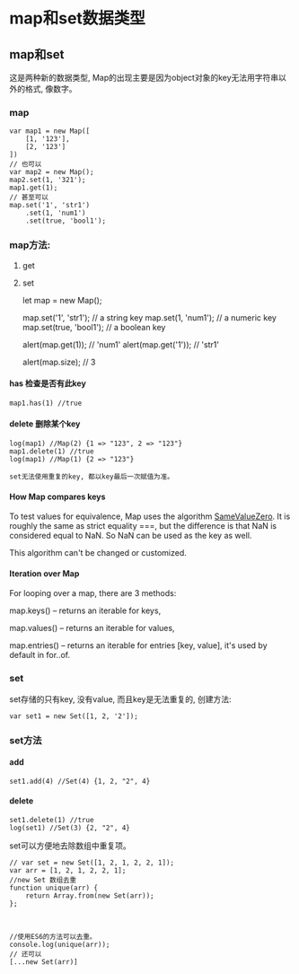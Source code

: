 # map和set数据类型

## map和set

这是两种新的数据类型, Map的出现主要是因为object对象的key无法用字符串以外的格式, 像数字。 

### map

    var map1 = new Map([
        [1, '123'], 
        [2, '123']
    ])
    // 也可以
    var map2 = new Map(); 
    map2.set(1, '321'); 
    map1.get(1); 
    // 甚至可以
    map.set('1', 'str1')
        .set(1, 'num1')
        .set(true, 'bool1'); 

### map方法:

1. get 
2. set

    let map = new Map(); 

    map.set('1', 'str1'); // a string key
    map.set(1, 'num1'); // a numeric key
    map.set(true, 'bool1'); // a boolean key

    alert(map.get(1)); // 'num1'
    alert(map.get('1')); // 'str1'

    alert(map.size); // 3

#### has 检查是否有此key

    map1.has(1) //true

#### delete 删除某个key

    log(map1) //Map(2) {1 => "123", 2 => "123"}
    map1.delete(1) //true
    log(map1) //Map(1) {2 => "123"}

 `set无法使用重复的key, 都以key最后一次赋值为准。 ` 

#### How Map compares keys

To test values for equivalence, Map uses the algorithm [SameValueZero](https://tc39.github.io/ecma262/#sec-samevaluezero). It is roughly the same as strict equality ===, but the difference is that NaN is considered equal to NaN. So NaN can be used as the key as well.

This algorithm can't be changed or customized.

#### Iteration over Map

For looping over a map, there are 3 methods:

map.keys() – returns an iterable for keys, 

map.values() – returns an iterable for values, 

map.entries() – returns an iterable for entries [key, value], it's used by default in for..of.

### set

set存储的只有key, 没有value, 而且key是无法重复的, 创建方法:

    var set1 = new Set([1, 2, '2']); 

### set方法

#### add

    set1.add(4) //Set(4) {1, 2, "2", 4}

#### delete

    set1.delete(1) //true
    log(set1) //Set(3) {2, "2", 4}

set可以方便地去除数组中重复项。 

    // var set = new Set([1, 2, 1, 2, 2, 1]); 
    var arr = [1, 2, 1, 2, 2, 1]; 
    //new Set 数组去重
    function unique(arr) {
        return Array.from(new Set(arr)); 
    }; 

    

    //使用ES6的方法可以去重。 
    console.log(unique(arr)); 
    // 还可以
    [...new Set(arr)]

